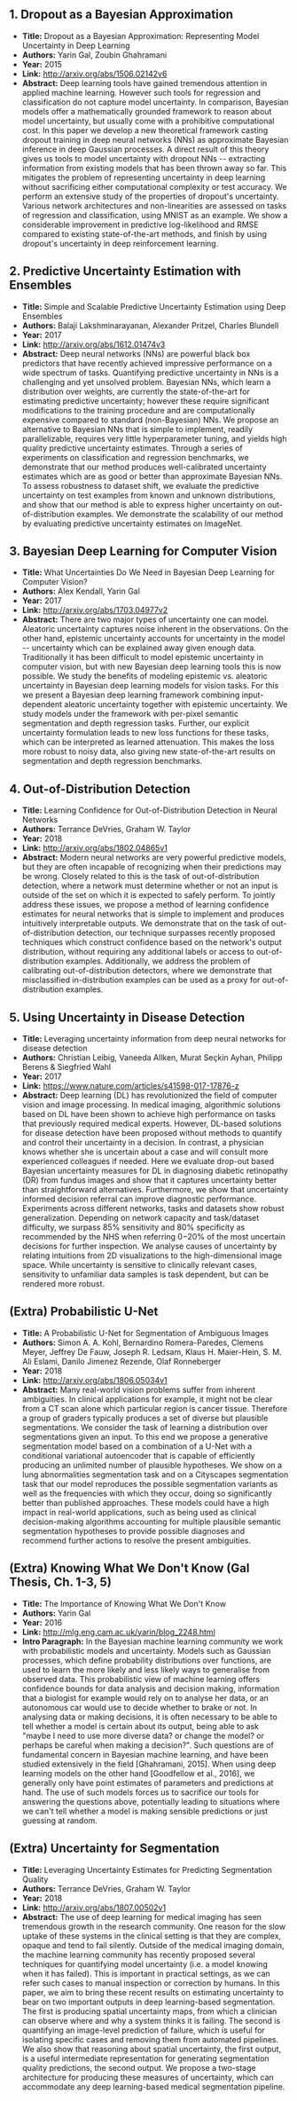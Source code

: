 ## 1. Dropout as a Bayesian Approximation
  - **Title:** Dropout as a Bayesian Approximation: Representing Model Uncertainty in
  Deep Learning
  - **Authors:** Yarin Gal, Zoubin Ghahramani
  - **Year:** 2015
  - **Link:** http://arxiv.org/abs/1506.02142v6
  - **Abstract:** Deep learning tools have gained tremendous attention in applied machine learning. However such tools for regression and classification do not capture model uncertainty. In comparison, Bayesian models offer a mathematically grounded framework to reason about model uncertainty, but usually come with a prohibitive computational cost. In this paper we develop a new theoretical framework casting dropout training in deep neural networks (NNs) as approximate Bayesian inference in deep Gaussian processes. A direct result of this theory gives us tools to model uncertainty with dropout NNs -- extracting information from existing models that has been thrown away so far. This mitigates the problem of representing uncertainty in deep learning without sacrificing either computational complexity or test accuracy. We perform an extensive study of the properties of dropout's uncertainty. Various network architectures and non-linearities are assessed on tasks of regression and classification, using MNIST as an example. We show a considerable improvement in predictive log-likelihood and RMSE compared to existing state-of-the-art methods, and finish by using dropout's uncertainty in deep reinforcement learning.

## 2. Predictive Uncertainty Estimation with Ensembles
  - **Title:** Simple and Scalable Predictive Uncertainty Estimation using Deep
  Ensembles
  - **Authors:** Balaji Lakshminarayanan, Alexander Pritzel, Charles Blundell
  - **Year:** 2017
  - **Link:** http://arxiv.org/abs/1612.01474v3
  - **Abstract:** Deep neural networks (NNs) are powerful black box predictors that have recently achieved impressive performance on a wide spectrum of tasks. Quantifying predictive uncertainty in NNs is a challenging and yet unsolved problem. Bayesian NNs, which learn a distribution over weights, are currently the state-of-the-art for estimating predictive uncertainty; however these require significant modifications to the training procedure and are computationally expensive compared to standard (non-Bayesian) NNs. We propose an alternative to Bayesian NNs that is simple to implement, readily parallelizable, requires very little hyperparameter tuning, and yields high quality predictive uncertainty estimates. Through a series of experiments on classification and regression benchmarks, we demonstrate that our method produces well-calibrated uncertainty estimates which are as good or better than approximate Bayesian NNs. To assess robustness to dataset shift, we evaluate the predictive uncertainty on test examples from known and unknown distributions, and show that our method is able to express higher uncertainty on out-of-distribution examples. We demonstrate the scalability of our method by evaluating predictive uncertainty estimates on ImageNet.

## 3. Bayesian Deep Learning for Computer Vision
  - **Title:** What Uncertainties Do We Need in Bayesian Deep Learning for Computer
  Vision?
  - **Authors:** Alex Kendall, Yarin Gal
  - **Year:** 2017
  - **Link:** http://arxiv.org/abs/1703.04977v2
  - **Abstract:** There are two major types of uncertainty one can model. Aleatoric uncertainty captures noise inherent in the observations. On the other hand, epistemic uncertainty accounts for uncertainty in the model -- uncertainty which can be explained away given enough data. Traditionally it has been difficult to model epistemic uncertainty in computer vision, but with new Bayesian deep learning tools this is now possible. We study the benefits of modeling epistemic vs. aleatoric uncertainty in Bayesian deep learning models for vision tasks. For this we present a Bayesian deep learning framework combining input-dependent aleatoric uncertainty together with epistemic uncertainty. We study models under the framework with per-pixel semantic segmentation and depth regression tasks. Further, our explicit uncertainty formulation leads to new loss functions for these tasks, which can be interpreted as learned attenuation. This makes the loss more robust to noisy data, also giving new state-of-the-art results on segmentation and depth regression benchmarks.

## 4. Out-of-Distribution Detection
  - **Title:** Learning Confidence for Out-of-Distribution Detection in Neural Networks
  - **Authors:** Terrance DeVries, Graham W. Taylor
  - **Year:** 2018
  - **Link:** http://arxiv.org/abs/1802.04865v1
  - **Abstract:** Modern neural networks are very powerful predictive models, but they are often incapable of recognizing when their predictions may be wrong. Closely related to this is the task of out-of-distribution detection, where a network must determine whether or not an input is outside of the set on which it is expected to safely perform. To jointly address these issues, we propose a method of learning confidence estimates for neural networks that is simple to implement and produces intuitively interpretable outputs. We demonstrate that on the task of out-of-distribution detection, our technique surpasses recently proposed techniques which construct confidence based on the network's output distribution, without requiring any additional labels or access to out-of-distribution examples. Additionally, we address the problem of calibrating out-of-distribution detectors, where we demonstrate that misclassified in-distribution examples can be used as a proxy for out-of-distribution examples.

## 5. Using Uncertainty in Disease Detection
  - **Title:** Leveraging uncertainty information from deep neural networks for disease detection
  - **Authors:** Christian Leibig, Vaneeda Allken, Murat Seçkin Ayhan, Philipp Berens & Siegfried Wahl
  - **Year:** 2017
  - **Link:** https://www.nature.com/articles/s41598-017-17876-z
  - **Abstract:** Deep learning (DL) has revolutionized the field of computer vision and image processing. In medical imaging, algorithmic solutions based on DL have been shown to achieve high performance on tasks that previously required medical experts. However, DL-based solutions for disease detection have been proposed without methods to quantify and control their uncertainty in a decision. In contrast, a physician knows whether she is uncertain about a case and will consult more experienced colleagues if needed. Here we evaluate drop-out based Bayesian uncertainty measures for DL in diagnosing diabetic retinopathy (DR) from fundus images and show that it captures uncertainty better than straightforward alternatives. Furthermore, we show that uncertainty informed decision referral can improve diagnostic performance. Experiments across different networks, tasks and datasets show robust generalization. Depending on network capacity and task/dataset difficulty, we surpass 85% sensitivity and 80% specificity as recommended by the NHS when referring 0−20% of the most uncertain decisions for further inspection. We analyse causes of uncertainty by relating intuitions from 2D visualizations to the high-dimensional image space. While uncertainty is sensitive to clinically relevant cases, sensitivity to unfamiliar data samples is task dependent, but can be rendered more robust.

## (Extra) Probabilistic U-Net
  - **Title:** A Probabilistic U-Net for Segmentation of Ambiguous Images
  - **Authors:** Simon A. A. Kohl, Bernardino Romera-Paredes, Clemens Meyer, Jeffrey De Fauw, Joseph R. Ledsam, Klaus H. Maier-Hein, S. M. Ali Eslami, Danilo Jimenez Rezende, Olaf Ronneberger
  - **Year:** 2018
  - **Link:** http://arxiv.org/abs/1806.05034v1
  - **Abstract:** Many real-world vision problems suffer from inherent ambiguities. In clinical applications for example, it might not be clear from a CT scan alone which particular region is cancer tissue. Therefore a group of graders typically produces a set of diverse but plausible segmentations. We consider the task of learning a distribution over segmentations given an input. To this end we propose a generative segmentation model based on a combination of a U-Net with a conditional variational autoencoder that is capable of efficiently producing an unlimited number of plausible hypotheses. We show on a lung abnormalities segmentation task and on a Cityscapes segmentation task that our model reproduces the possible segmentation variants as well as the frequencies with which they occur, doing so significantly better than published approaches. These models could have a high impact in real-world applications, such as being used as clinical decision-making algorithms accounting for multiple plausible semantic segmentation hypotheses to provide possible diagnoses and recommend further actions to resolve the present ambiguities.

## (Extra) Knowing What We Don't Know (Gal Thesis, Ch. 1-3, 5)
  - **Title:** The Importance of Knowing What We Don't Know
  - **Authors:** Yarin Gal
  - **Year:** 2016
  - **Link:** http://mlg.eng.cam.ac.uk/yarin/blog_2248.html
  - **Intro Paragraph:** In the Bayesian machine learning community we work with probabilistic models and uncertainty. Models such as Gaussian processes, which define probability distributions over functions, are used to learn the more likely and less likely ways to generalise from observed data. This probabilistic view of machine learning offers confidence bounds for data analysis and decision making, information that a biologist for example would rely on to analyse her data, or an autonomous car would use to decide whether to brake or not. In analysing data or making decisions, it is often necessary to be able to tell whether a model is certain about its output, being able to ask "maybe I need to use more diverse data? or change the model? or perhaps be careful when making a decision?". Such questions are of fundamental concern in Bayesian machine learning, and have been studied extensively in the field [Ghahramani, 2015]. When using deep learning models on the other hand [Goodfellow et al., 2016], we generally only have point estimates of parameters and predictions at hand. The use of such models forces us to sacrifice our tools for answering the questions above, potentially leading to situations where we can't tell whether a model is making sensible predictions or just guessing at random.

## (Extra) Uncertainty for Segmentation
  - **Title:** Leveraging Uncertainty Estimates for Predicting Segmentation Quality
  - **Authors:** Terrance DeVries, Graham W. Taylor
  - **Year:** 2018
  - **Link:** http://arxiv.org/abs/1807.00502v1
  - **Abstract:** The use of deep learning for medical imaging has seen tremendous growth in the research community. One reason for the slow uptake of these systems in the clinical setting is that they are complex, opaque and tend to fail silently. Outside of the medical imaging domain, the machine learning community has recently proposed several techniques for quantifying model uncertainty (i.e. a model knowing when it has failed). This is important in practical settings, as we can refer such cases to manual inspection or correction by humans. In this paper, we aim to bring these recent results on estimating uncertainty to bear on two important outputs in deep learning-based segmentation. The first is producing spatial uncertainty maps, from which a clinician can observe where and why a system thinks it is failing. The second is quantifying an image-level prediction of failure, which is useful for isolating specific cases and removing them from automated pipelines. We also show that reasoning about spatial uncertainty, the first output, is a useful intermediate representation for generating segmentation quality predictions, the second output. We propose a two-stage architecture for producing these measures of uncertainty, which can accommodate any deep learning-based medical segmentation pipeline.
